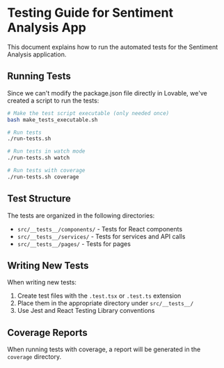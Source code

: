 
# Testing Guide for Sentiment Analysis App

This document explains how to run the automated tests for the Sentiment Analysis application.

## Running Tests

Since we can't modify the package.json file directly in Lovable, we've created a script to run the tests:

```bash
# Make the test script executable (only needed once)
bash make_tests_executable.sh

# Run tests
./run-tests.sh

# Run tests in watch mode
./run-tests.sh watch

# Run tests with coverage
./run-tests.sh coverage
```

## Test Structure

The tests are organized in the following directories:

- `src/__tests__/components/` - Tests for React components
- `src/__tests__/services/` - Tests for services and API calls
- `src/__tests__/pages/` - Tests for pages

## Writing New Tests

When writing new tests:

1. Create test files with the `.test.tsx` or `.test.ts` extension
2. Place them in the appropriate directory under `src/__tests__/`
3. Use Jest and React Testing Library conventions

## Coverage Reports

When running tests with coverage, a report will be generated in the `coverage` directory.
